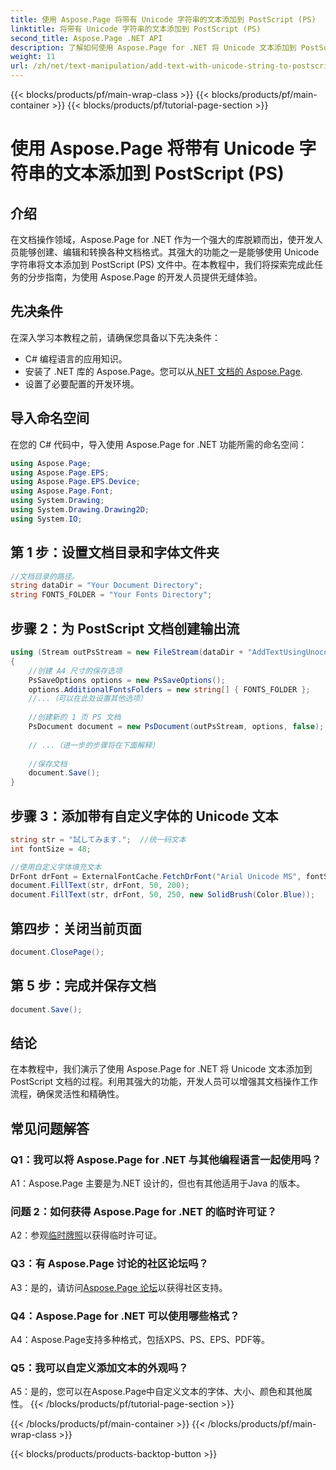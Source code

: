 ```yaml
---
title: 使用 Aspose.Page 将带有 Unicode 字符串的文本添加到 PostScript (PS)
linktitle: 将带有 Unicode 字符串的文本添加到 PostScript (PS)
second_title: Aspose.Page .NET API
description: 了解如何使用 Aspose.Page for .NET 将 Unicode 文本添加到 PostScript 文件中。轻松增强文档操作。
weight: 11
url: /zh/net/text-manipulation/add-text-with-unicode-string-to-postscript-ps/
---
```


{{< blocks/products/pf/main-wrap-class >}}
{{< blocks/products/pf/main-container >}}
{{< blocks/products/pf/tutorial-page-section >}}

# 使用 Aspose.Page 将带有 Unicode 字符串的文本添加到 PostScript (PS)

## 介绍

在文档操作领域，Aspose.Page for .NET 作为一个强大的库脱颖而出，使开发人员能够创建、编辑和转换各种文档格式。其强大的功能之一是能够使用 Unicode 字符串将文本添加到 PostScript (PS) 文件中。在本教程中，我们将探索完成此任务的分步指南，为使用 Aspose.Page 的开发人员提供无缝体验。

## 先决条件

在深入学习本教程之前，请确保您具备以下先决条件：

- C# 编程语言的应用知识。
- 安装了 .NET 库的 Aspose.Page。您可以从[.NET 文档的 Aspose.Page](https://reference.aspose.com/page/net/).
- 设置了必要配置的开发环境。

## 导入命名空间

在您的 C# 代码中，导入使用 Aspose.Page for .NET 功能所需的命名空间：

```csharp
using Aspose.Page;
using Aspose.Page.EPS;
using Aspose.Page.EPS.Device;
using Aspose.Page.Font;
using System.Drawing;
using System.Drawing.Drawing2D;
using System.IO;
```

## 第 1 步：设置文档目录和字体文件夹

```csharp
//文档目录的路径。
string dataDir = "Your Document Directory";
string FONTS_FOLDER = "Your Fonts Directory";
```

## 步骤 2：为 PostScript 文档创建输出流

```csharp
using (Stream outPsStream = new FileStream(dataDir + "AddTextUsingUnocodeString_outPS.ps", FileMode.Create))
{
    //创建 A4 尺寸的保存选项
    PsSaveOptions options = new PsSaveOptions();
    options.AdditionalFontsFolders = new string[] { FONTS_FOLDER };
    //...（可以在此处设置其他选项）
    
    //创建新的 1 页 PS 文档
    PsDocument document = new PsDocument(outPsStream, options, false);
    
    // ...（进一步的步骤将在下面解释）
    
    //保存文档
    document.Save();
}
```

## 步骤 3：添加带有自定义字体的 Unicode 文本

```csharp
string str = "試してみます.";  //统一码文本
int fontSize = 48;

//使用自定义字体填充文本
DrFont drFont = ExternalFontCache.FetchDrFont("Arial Unicode MS", fontSize, FontStyle.Regular);
document.FillText(str, drFont, 50, 200);
document.FillText(str, drFont, 50, 250, new SolidBrush(Color.Blue));
```

## 第四步：关闭当前页面

```csharp
document.ClosePage();
```

## 第 5 步：完成并保存文档

```csharp
document.Save();
```

## 结论

在本教程中，我们演示了使用 Aspose.Page for .NET 将 Unicode 文本添加到 PostScript 文档的过程。利用其强大的功能，开发人员可以增强其文档操作工作流程，确保灵活性和精确性。

## 常见问题解答

### Q1：我可以将 Aspose.Page for .NET 与其他编程语言一起使用吗？

A1：Aspose.Page 主要是为.NET 设计的，但也有其他适用于Java 的版本。

### 问题 2：如何获得 Aspose.Page for .NET 的临时许可证？

 A2：参观[临时牌照](https://purchase.aspose.com/temporary-license/)以获得临时许可证。

### Q3：有 Aspose.Page 讨论的社区论坛吗？

 A3：是的，请访问[Aspose.Page 论坛](https://forum.aspose.com/c/page/39)以获得社区支持。

### Q4：Aspose.Page for .NET 可以使用哪些格式？

A4：Aspose.Page支持多种格式，包括XPS、PS、EPS、PDF等。

### Q5：我可以自定义添加文本的外观吗？

A5：是的，您可以在Aspose.Page中自定义文本的字体、大小、颜色和其他属性。
{{< /blocks/products/pf/tutorial-page-section >}}

{{< /blocks/products/pf/main-container >}}
{{< /blocks/products/pf/main-wrap-class >}}

{{< blocks/products/products-backtop-button >}}

